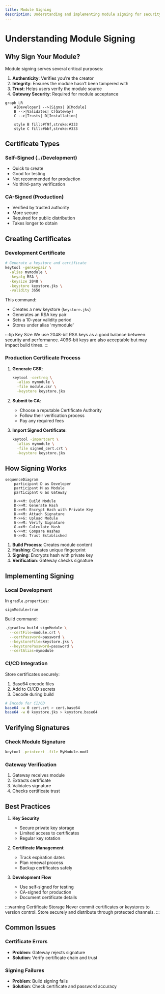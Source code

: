 ```yaml
---
title: Module Signing
description: Understanding and implementing module signing for security
---
```


# Understanding Module Signing

## Why Sign Your Module?

Module signing serves several critical purposes:

1. **Authenticity**: Verifies you're the creator
2. **Integrity**: Ensures the module hasn't been tampered with
3. **Trust**: Helps users verify the module source
4. **Gateway Security**: Required for module acceptance

```mermaid
graph LR
    A[Developer] -->|Signs| B[Module]
    B -->|Validates| C[Gateway]
    C -->|Trusts| D[Installation]

    style B fill:#f9f,stroke:#333
    style C fill:#bbf,stroke:#333
```

## Certificate Types

### Self-Signed (../Development)

- Quick to create
- Good for testing
- Not recommended for production
- No third-party verification

### CA-Signed (Production)

- Verified by trusted authority
- More secure
- Required for public distribution
- Takes longer to obtain

## Creating Certificates

### Development Certificate

```bash
# Generate a keystore and certificate
keytool -genkeypair \
  -alias mymodule \
  -keyalg RSA \
  -keysize 2048 \
  -keystore keystore.jks \
  -validity 3650
```

This command:

- Creates a new keystore (`keystore.jks`)
- Generates an RSA key pair
- Sets a 10-year validity period
- Stores under alias 'mymodule'

:::tip Key Size
We use 2048-bit RSA keys as a good balance between security and performance. 4096-bit keys are also acceptable but may impact build times.
:::

### Production Certificate Process

1. **Generate CSR**:

   ```bash
   keytool -certreq \
     -alias mymodule \
     -file module.csr \
     -keystore keystore.jks
   ```

2. **Submit to CA**:

   - Choose a reputable Certificate Authority
   - Follow their verification process
   - Pay any required fees

3. **Import Signed Certificate**:
   ```bash
   keytool -importcert \
     -alias mymodule \
     -file signed_cert.crt \
     -keystore keystore.jks
   ```

## How Signing Works

```mermaid
sequenceDiagram
    participant D as Developer
    participant M as Module
    participant G as Gateway

    D->>M: Build Module
    D->>M: Generate Hash
    D->>M: Encrypt Hash with Private Key
    D->>M: Attach Signature
    M->>G: Upload Module
    G->>M: Verify Signature
    G->>M: Calculate Hash
    G->>M: Compare Hashes
    G->>D: Trust Established
```

1. **Build Process**: Creates module content
2. **Hashing**: Creates unique fingerprint
3. **Signing**: Encrypts hash with private key
4. **Verification**: Gateway checks signature

## Implementing Signing

### Local Development

In `gradle.properties`:

```properties
signModule=true
```

Build command:

```bash
./gradlew build signModule \
  --certFile=module.crt \
  --certPassword=password \
  --keystoreFile=keystore.jks \
  --keystorePassword=password \
  --certAlias=mymodule
```

### CI/CD Integration

Store certificates securely:

1. Base64 encode files
2. Add to CI/CD secrets
3. Decode during build

```bash
# Encode for CI/CD
base64 -w 0 cert.crt > cert.base64
base64 -w 0 keystore.jks > keystore.base64
```

## Verifying Signatures

### Check Module Signature

```bash
keytool -printcert -file MyModule.modl
```

### Gateway Verification

1. Gateway receives module
2. Extracts certificate
3. Validates signature
4. Checks certificate trust

## Best Practices

1. **Key Security**

   - Secure private key storage
   - Limited access to certificates
   - Regular key rotation

2. **Certificate Management**

   - Track expiration dates
   - Plan renewal process
   - Backup certificates safely

3. **Development Flow**
   - Use self-signed for testing
   - CA-signed for production
   - Document certificate details

:::warning Certificate Storage
Never commit certificates or keystores to version control. Store securely and distribute through protected channels.
:::

## Common Issues

### Certificate Errors

- **Problem**: Gateway rejects signature
- **Solution**: Verify certificate chain and trust

### Signing Failures

- **Problem**: Build signing fails
- **Solution**: Check certificate and password accuracy
